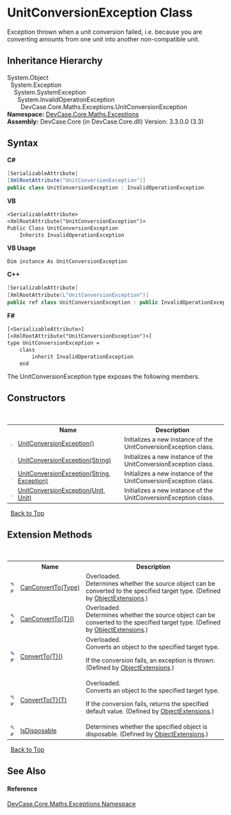 # UnitConversionException Class
 

Exception thrown when a unit conversion failed, i.e. because you are converting amounts from one unit into another non-compatible unit.


## Inheritance Hierarchy
System.Object<br />&nbsp;&nbsp;System.Exception<br />&nbsp;&nbsp;&nbsp;&nbsp;System.SystemException<br />&nbsp;&nbsp;&nbsp;&nbsp;&nbsp;&nbsp;System.InvalidOperationException<br />&nbsp;&nbsp;&nbsp;&nbsp;&nbsp;&nbsp;&nbsp;&nbsp;DevCase.Core.Maths.Exceptions.UnitConversionException<br />
**Namespace:**&nbsp;<a href="N_DevCase_Core_Maths_Exceptions">DevCase.Core.Maths.Exceptions</a><br />**Assembly:**&nbsp;DevCase.Core (in DevCase.Core.dll) Version: 3.3.0.0 (3.3)

## Syntax

**C#**<br />
``` C#
[SerializableAttribute]
[XmlRootAttribute("UnitConversionException")]
public class UnitConversionException : InvalidOperationException
```

**VB**<br />
``` VB
<SerializableAttribute>
<XmlRootAttribute("UnitConversionException")>
Public Class UnitConversionException
	Inherits InvalidOperationException
```

**VB Usage**<br />
``` VB Usage
Dim instance As UnitConversionException
```

**C++**<br />
``` C++
[SerializableAttribute]
[XmlRootAttribute(L"UnitConversionException")]
public ref class UnitConversionException : public InvalidOperationException
```

**F#**<br />
``` F#
[<SerializableAttribute>]
[<XmlRootAttribute("UnitConversionException")>]
type UnitConversionException =  
    class
        inherit InvalidOperationException
    end
```

The UnitConversionException type exposes the following members.


## Constructors
&nbsp;<table><tr><th></th><th>Name</th><th>Description</th></tr><tr><td>![Public method](media/pubmethod.gif "Public method")</td><td><a href="M_DevCase_Core_Maths_Exceptions_UnitConversionException__ctor">UnitConversionException()</a></td><td>
Initializes a new instance of the UnitConversionException class.</td></tr><tr><td>![Public method](media/pubmethod.gif "Public method")</td><td><a href="M_DevCase_Core_Maths_Exceptions_UnitConversionException__ctor_2">UnitConversionException(String)</a></td><td>
Initializes a new instance of the UnitConversionException class.</td></tr><tr><td>![Public method](media/pubmethod.gif "Public method")</td><td><a href="M_DevCase_Core_Maths_Exceptions_UnitConversionException__ctor_3">UnitConversionException(String, Exception)</a></td><td>
Initializes a new instance of the UnitConversionException class.</td></tr><tr><td>![Public method](media/pubmethod.gif "Public method")</td><td><a href="M_DevCase_Core_Maths_Exceptions_UnitConversionException__ctor_1">UnitConversionException(Unit, Unit)</a></td><td>
Initializes a new instance of the UnitConversionException class.</td></tr></table>&nbsp;
<a href="#unitconversionexception-class">Back to Top</a>

## Extension Methods
&nbsp;<table><tr><th></th><th>Name</th><th>Description</th></tr><tr><td>![Public Extension Method](media/pubextension.gif "Public Extension Method")![Code example](media/CodeExample.png "Code example")</td><td><a href="M_DevCase_Core_Extensions_Object_ObjectExtensions_CanConvertTo">CanConvertTo(Type)</a></td><td>Overloaded.  
Determines whether the source object can be converted to the specified target type.
 (Defined by <a href="T_DevCase_Core_Extensions_Object_ObjectExtensions">ObjectExtensions</a>.)</td></tr><tr><td>![Public Extension Method](media/pubextension.gif "Public Extension Method")![Code example](media/CodeExample.png "Code example")</td><td><a href="M_DevCase_Core_Extensions_Object_ObjectExtensions_CanConvertTo__1">CanConvertTo(T)()</a></td><td>Overloaded.  
Determines whether the source object can be converted to the specified target type.
 (Defined by <a href="T_DevCase_Core_Extensions_Object_ObjectExtensions">ObjectExtensions</a>.)</td></tr><tr><td>![Public Extension Method](media/pubextension.gif "Public Extension Method")![Code example](media/CodeExample.png "Code example")</td><td><a href="M_DevCase_Core_Extensions_Object_ObjectExtensions_ConvertTo__1">ConvertTo(T)()</a></td><td>Overloaded.  
Converts an object to the specified target type. 

 If the conversion fails, an exception is thrown.
 (Defined by <a href="T_DevCase_Core_Extensions_Object_ObjectExtensions">ObjectExtensions</a>.)</td></tr><tr><td>![Public Extension Method](media/pubextension.gif "Public Extension Method")![Code example](media/CodeExample.png "Code example")</td><td><a href="M_DevCase_Core_Extensions_Object_ObjectExtensions_ConvertTo__1_1">ConvertTo(T)(T)</a></td><td>Overloaded.  
Converts an object to the specified target type. 

 If the conversion fails, returns the specified default value.
 (Defined by <a href="T_DevCase_Core_Extensions_Object_ObjectExtensions">ObjectExtensions</a>.)</td></tr><tr><td>![Public Extension Method](media/pubextension.gif "Public Extension Method")![Code example](media/CodeExample.png "Code example")</td><td><a href="M_DevCase_Core_Extensions_Object_ObjectExtensions_IsDisposable">IsDisposable</a></td><td>
Determines whether the specified object is disposable.
 (Defined by <a href="T_DevCase_Core_Extensions_Object_ObjectExtensions">ObjectExtensions</a>.)</td></tr></table>&nbsp;
<a href="#unitconversionexception-class">Back to Top</a>

## See Also


#### Reference
<a href="N_DevCase_Core_Maths_Exceptions">DevCase.Core.Maths.Exceptions Namespace</a><br />